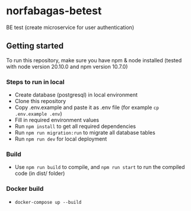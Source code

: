 # norfabagas-betest
BE test (create microservice for user authentication)

## Getting started
To run this repository, make sure you have npm & node installed (tested with node version 20.10.0 and npm version 10.7.0)

### Steps to run in local
- Create database (postgresql) in local environment
- Clone this repository
- Copy .env.example and paste it as .env file (for example `cp .env.example .env`)
- Fill in required environment values
- Run `npm install` to get all required dependencies
- Run `npm run migration:run` to migrate all database tables
- Run `npm run dev` for local deployment

### Build 
- Use `npm run build` to compile, and `npm run start` to run the compiled code (in dist/ folder)

### Docker build
- `docker-compose up --build`